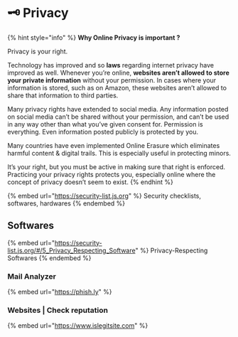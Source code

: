 # 🗝 Privacy

{% hint style="info" %}
**Why Online Privacy is important ?**

Privacy is your right.

Technology has improved and so **laws** regarding internet privacy have improved as well. Whenever you’re online, **websites aren’t allowed to store your private information** without your permission. In cases where your information is stored, such as on Amazon, these websites aren’t allowed to share that information to third parties.

Many privacy rights have extended to social media. Any information posted on social media can’t be shared without your permission, and can’t be used in any way other than what you’ve given consent for. Permission is everything. Even information posted publicly is protected by you.

Many countries have even implemented Online Erasure which eliminates harmful content & digital trails. This is especially useful in protecting minors.

It’s your right, but you must be active in making sure that right is enforced. Practicing your privacy rights protects you, especially online where the concept of privacy doesn’t seem to exist.
{% endhint %}

{% embed url="https://security-list.js.org" %}
Security checklists, softwares, hardwares
{% endembed %}

## Softwares

{% embed url="https://security-list.js.org/#/5_Privacy_Respecting_Software" %}
Privacy-Respecting Softwares
{% endembed %}

### Mail Analyzer

{% embed url="https://phish.ly" %}

### Websites | Check reputation

{% embed url="https://www.islegitsite.com" %}
